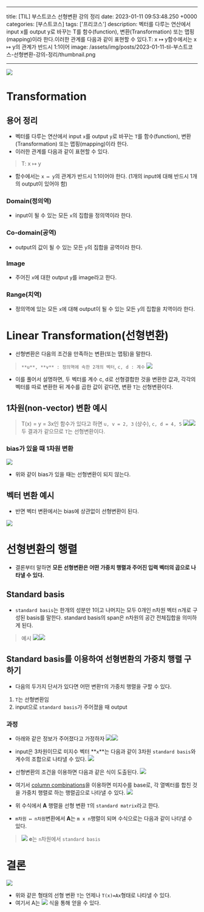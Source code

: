 

---
title: [TIL] 부스트코스 선형변환 강의 정리
date: 2023-01-11 09:53:48.250 +0000
categories: [부스트코스]
tags: ['프리코스']
description: 벡터를 다루는 연산에서 input x를 output y로 바꾸는 T를 함수(function), 변환(Transformation) 또는 맵핑(mapping)이라 한다.이러한 관계를 다음과 같이 표현할 수 있다.T: x ↦ y함수에서는 x ↦ y의 관계가 반드시 1:1이어
image: /assets/img/posts/2023-01-11-til-부스트코스-선형변환-강의-정리/thumbnail.png

---

![](/assets/img/posts/2023-01-11-til-부스트코스-선형변환-강의-정리/img0.png)

# Transformation

## 용어 정리

- 벡터를 다루는 연산에서 input `x`를 output `y`로 바꾸는 `T`를 함수(function), 변환(Transformation) 또는 맵핑(mapping)이라 한다.
- 이러한 관계를 다음과 같이 표현할 수 있다.
> T: x ↦ y
- 함수에서는 `x ↦ y`의 관계가 반드시 1:1이어야 한다. (1개의 input에 대해 반드시 1개의 output이 있어야 함)

### Domain(정의역)

- input이 될 수 있는 모든 `x`의 집합을 정의역이라 한다.

### Co-domain(공역)

- output의 값이 될 수 있는 모든 `y`의 집합을 공역이라 한다.

### Image

- 주어진 `x`에 대한 output `y`를 image라고 한다.

### Range(치역)

- 정의역에 있는 모든 `x`에 대해 output이 될 수 있는 모든 `y`의 집합을 치역이라 한다.

# Linear Transformation(선형변환)

- 선형변환은 다음의 조건을 만족하는 변환(또는 맵핑)을 말한다.
> `**u**, **v** : 정의역에 속한 2개의 벡터`, `c, d : 계수`
![](/assets/img/posts/2023-01-11-til-부스트코스-선형변환-강의-정리/img1.png)

- 이를 풀어서 설명하면, 두 벡터를 계수 c, d로 선형결합한 것을 변환한 값과, 각각의 벡터를 따로 변환한 뒤 계수를 곱한 값이 같다면, 변환 `T`는 선형변환이다.

## 1차원(non-vector) 변환 예시

> T(x) = y = 3x인 함수가 있다고 하면
> `u, v = 2, 3` (상수), `c, d = 4, 5`
>![](/assets/img/posts/2023-01-11-til-부스트코스-선형변환-강의-정리/img2.png)![](/assets/img/posts/2023-01-11-til-부스트코스-선형변환-강의-정리/img3.png)
> 두 결과가 같으므로 `T`는 선형변환이다.

### bias가 있을 때 1차원 변환

![](/assets/img/posts/2023-01-11-til-부스트코스-선형변환-강의-정리/img4.png)

- 위와 같이 bias가 있을 때는 선형변환이 되지 않는다.

## 벡터 변환 예시

- 반면 벡터 변환에서는 bias에 상관없이 선형변환이 된다.

![](/assets/img/posts/2023-01-11-til-부스트코스-선형변환-강의-정리/img5.png)

# 선형변환의 행렬

- 결론부터 말하면 **모든 선형변환은 어떤 가중치 행렬과 주어진 입력 벡터의 곱으로 나타낼 수 있다.**

## Standard basis
- `standard basis`는 한개의 성분만 1이고 나머지는 모두 0개인 n차원 벡터 n개로 구성된 basis를 말한다. standard basis의 span은 n차원의 공간 전체집합을 의미하게 된다.

> 예시
> ![](/assets/img/posts/2023-01-11-til-부스트코스-선형변환-강의-정리/img6.png)![](/assets/img/posts/2023-01-11-til-부스트코스-선형변환-강의-정리/img7.png)

## Standard basis를 이용하여 선형변환의 가중치 행렬 구하기

- 다음의 두가지 단서가 있다면 어떤 변환`T`의 가중치 행렬을 구할 수 있다.
1. `T`는 선형변환임
2. input으로 `standard basis`가 주어졌을 때 output

### 과정

- 아래와 같은 정보가 주어졌다고 가정하자
![](/assets/img/posts/2023-01-11-til-부스트코스-선형변환-강의-정리/img8.png)![](/assets/img/posts/2023-01-11-til-부스트코스-선형변환-강의-정리/img9.png)

- input은 3차원이므로 미지수 벡터 **`x`**는 다음과 같이 3차원 `standard basis`와 계수의 조합으로 나타낼 수 있다.
![](/assets/img/posts/2023-01-11-til-부스트코스-선형변환-강의-정리/img10.png)

- 선형변환의 조건을 이용하면 다음과 같은 식이 도출된다.
![](/assets/img/posts/2023-01-11-til-부스트코스-선형변환-강의-정리/img11.png)

- 여기서 [column combinations](https://velog.io/@cjkangme/TIL-%EB%B6%80%EC%8A%A4%ED%8A%B8%EC%BD%94%EC%8A%A4-%EC%84%A0%ED%98%95%EA%B2%B0%ED%95%A9-%EA%B0%95%EC%9D%98-%EC%A0%95%EB%A6%AC#%ED%96%89%EB%A0%AC%EA%B3%B1%EC%9D%98-%ED%91%9C%ED%98%84)을 이용하면 미지수를 base로, 각 열벡터를 합친 것을 가중치 행렬로 하는 행렬곱으로 나타낼 수 있다.
![](/assets/img/posts/2023-01-11-til-부스트코스-선형변환-강의-정리/img12.png)


- 위 수식에서 **A** 행렬을 선형 변환 `T`의 `standard matrix`라고 한다.
- `m차원 ↦ n차원`변환에서 **A**는 `m x n`행렬이 되며 수식으로는 다음과 같이 나타낼 수 있다.
> ![](/assets/img/posts/2023-01-11-til-부스트코스-선형변환-강의-정리/img13.png)
> **e**는 `n`차원에서 `standard basis`

# 결론

![](/assets/img/posts/2023-01-11-til-부스트코스-선형변환-강의-정리/img14.png)


- 위와 같은 형태의 선형 변환 `T`는 언제나 `T(x)=Ax`형태로 나타낼 수 있다.
- 여기서 A는 ![](/assets/img/posts/2023-01-11-til-부스트코스-선형변환-강의-정리/img13.png) 식을 통해 얻을 수 있다.




        